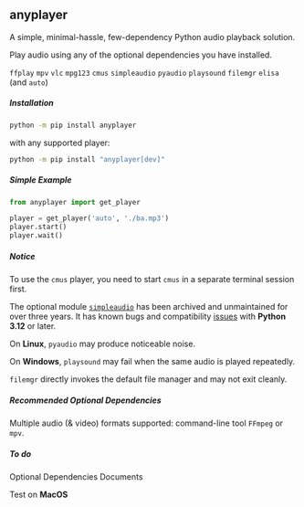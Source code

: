 ## anyplayer

A simple, minimal-hassle, few-dependency Python audio playback solution.

Play audio using any of the optional dependencies you have installed.

`ffplay` `mpv` `vlc` `mpg123` `cmus` `simpleaudio` `pyaudio` `playsound` `filemgr` `elisa` (and `auto`)

##### Installation

```sh
python -m pip install anyplayer
```

with any supported player:

```sh
python -m pip install "anyplayer[dev]"
```

##### Simple Example

```py
from anyplayer import get_player

player = get_player('auto', './ba.mp3')
player.start()
player.wait()
```

##### Notice

To use the `cmus` player, you need to start `cmus` in a separate terminal session first.

The optional module [`simpleaudio`](https://github.com/hamiltron/py-simple-audio) has been archived and unmaintained for over three years. It has known bugs and compatibility [issues](https://github.com/hamiltron/py-simple-audio/issues/72) with **Python 3.12** or later.

On **Linux**, `pyaudio` may produce noticeable noise.

On **Windows**, `playsound` may fail when the same audio is played repeatedly.

`filemgr` directly invokes the default file manager and may not exit cleanly.

##### Recommended Optional Dependencies

Multiple audio (& video) formats supported: command-line tool `FFmpeg` or `mpv`.

##### To do

Optional Dependencies Documents

Test on **MacOS**
